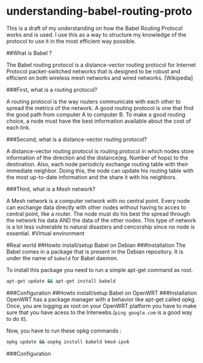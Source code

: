 understanding-babel-routing-proto
=================================
This is a draft of my understanding on how the Babel Routing Protocol works and is used. I use this as a way to structure my knowledge of the protocol to use it in the most efficient way possible.


##What is Babel ?

The Babel routing protocol is a distance-vector routing protocol for Internet Protocol packet-switched networks that is designed to be robust and efficient on both wireless mesh networks and wired networks. [Wikipedia]

###First, what is a routing protocol?

A routing protocol is the way routers communicate with each other to spread the metrics of the network. A good routing protocol is one that find the good path from computer A to computer B. To make a good routing choice, a node must have the best information available about the cost of each link.

###Second, what is a distance-vector routing protocol?

A distance-vector routing protocol is routing protocol in which nodes store information of the direction and the distance(eg. Number of hops) to the destination. Also, each node periodicly exchange routing table with their immediate neighbor. Doing this, the node can update his routing table with the most up-to-date information and the share it with his neighbors.

###Third, what is a Mesh network?

A Mesh network is a computer network with no central point. Every node can exchange data directly with other nodes without having to acces to central point, like a router. The node must do his best the spread through the network his data AND the data of the other nodes. This type of network is a lot less vulnerable to natural disasters and cencorship since no node is essential.
#Virtual environment


#Real world
##Howto install/setup Babel on Debian
###Installation
The Babel comes in a package that is present in the Debian repository. It is under the name of `babeld` for Babel daemon.

To install this package you need to run a simple apt-get command as root.
~~~sh
apt-get update && apt-get install babeld
~~~
###Configuration
##Howto install/setup Babel on OpenWRT
###Installation
OpenWRT has a package manager with a behavior like apt-get called opkg. Once, you are logging as root on your OpenWRT platform you have to make sure that you have acess to the Interwebs.(`ping google.com` is a good way to do it). 

Now, you have to run these opkg commands :

~~~sh
opkg update && oopkg install babeld kmod-ipv6
~~~
###Configuration
